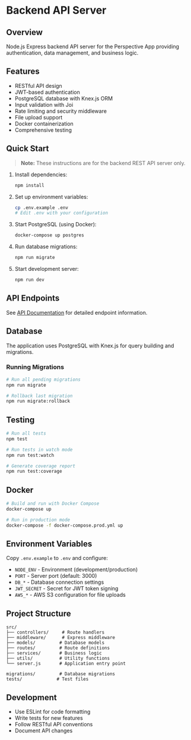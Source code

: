 # Backend API Server

## Overview

Node.js Express backend API server for the Perspective App providing authentication, data management, and business logic.

## Features

- RESTful API design
- JWT-based authentication
- PostgreSQL database with Knex.js ORM
- Input validation with Joi
- Rate limiting and security middleware
- File upload support
- Docker containerization
- Comprehensive testing

## Quick Start

> **Note:** These instructions are for the backend REST API server only.

1. Install dependencies:
   ```bash
   npm install
   ```

2. Set up environment variables:
   ```bash
   cp .env.example .env
   # Edit .env with your configuration
   ```

3. Start PostgreSQL (using Docker):
   ```bash
   docker-compose up postgres
   ```

4. Run database migrations:
   ```bash
   npm run migrate
   ```

5. Start development server:
   ```bash
   npm run dev
   ```

## API Endpoints

See [API Documentation](../docs/API.md) for detailed endpoint information.

## Database

The application uses PostgreSQL with Knex.js for query building and migrations.

### Running Migrations

```bash
# Run all pending migrations
npm run migrate

# Rollback last migration
npm run migrate:rollback
```

## Testing

```bash
# Run all tests
npm test

# Run tests in watch mode
npm run test:watch

# Generate coverage report
npm run test:coverage
```

## Docker

```bash
# Build and run with Docker Compose
docker-compose up

# Run in production mode
docker-compose -f docker-compose.prod.yml up
```

## Environment Variables

Copy `.env.example` to `.env` and configure:

- `NODE_ENV` - Environment (development/production)
- `PORT` - Server port (default: 3000)
- `DB_*` - Database connection settings
- `JWT_SECRET` - Secret for JWT token signing
- `AWS_*` - AWS S3 configuration for file uploads

## Project Structure

```
src/
├── controllers/     # Route handlers
├── middleware/      # Express middleware
├── models/         # Database models
├── routes/         # Route definitions
├── services/       # Business logic
├── utils/          # Utility functions
└── server.js       # Application entry point

migrations/         # Database migrations
tests/             # Test files
```

## Development

- Use ESLint for code formatting
- Write tests for new features
- Follow RESTful API conventions
- Document API changes
